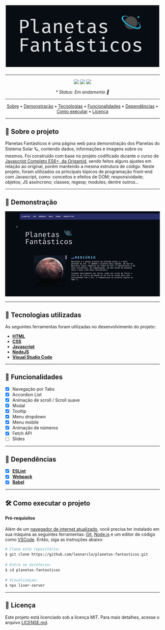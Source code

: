 <h1 align="center">
  <img src="./assets/.github/planetas-fantasticos-logo.png" width="500" alt="Planetas Fantásticos Logo">
</h1>

---

<p align="center">
  <img src="https://img.shields.io/github/repo-size/leonarclo/planetas-fantasticos">
  <img src="https://img.shields.io/github/last-commit/leonarclo/planetas-fantasticos">
  <img src="https://img.shields.io/github/license/leonarclo/planetas-fantasticos">
</p>

_<p align="center">* Status: Em andamento 🚧 </p>_

---

<p align="center">
 <a href="#sobre-o-projeto">Sobre</a> •
 <a href="#demonstração">Demonstração</a> • 
 <a href="#tecnologias-utilizadas">Tecnologias</a> • 
 <a href="#funcionalidades">Funcionalidades</a> • 
  <a href="#dependências">Dependências</a> • 
 <a href="#como-executar-o-projeto">Como executar</a> • 
 <a href="#licença">Licença</a> 
</p>

---

## 📑 Sobre o projeto
Planetas Fantásticos é uma página web para demonstração dos Planetas do Sistema Solar :ringed_planet:, contendo  dados, informações e imagens sobre os mesmos. Foi construído com base no projeto codificado durante o curso de [Javascript Completo ES6+, da Origamid](https://www.origamid.com/curso/javascript-completo-es6/), sendo feitos alguns ajustes em relação ao original, porém mantendo a mesma estrutura de código.
Neste projeto, foram utilizados os principais tópicos de programação front-end com Javascript, como: conceitos e efeitos de DOM; responsividade; objetos; JS assíncrono; classes; regexp; modules; dentre outros...

---

## 🎨 Demonstração

<div align="center">
  <img src="./assets/.github/planetas-fantasticos-demo-gif.gif" alt="Demonstração do layout">
</div>

---

## 🚀 Tecnologias utilizadas
As seguintes ferramentas foram utilizadas no desenvolvimento do projeto:
- [**HTML**](https://html.com/)
- [**CSS**](https://www.w3.org/Style/CSS/)
- [**Javascript**](javascript.com)
- [**NodeJS**](https://nodejs.org/en/)
- [**Visual Studio Code**](https://code.visualstudio.com/)

---

## 📌 Funcionalidades
- [x] Navegação por Tabs
- [x] Accordion List
- [x] Animação de scroll / Scroll suave
- [x] Modal
- [x] Tooltip
- [x] Menu dropdown
- [x] Menu mobile
- [x] Animação de números
- [x] Fetch API
- [ ] Slides

---

## 🧲 Dependências
- [x] **[ESLint](https://eslint.org/)**
- [x] **[Webpack](https://webpack.js.org/)**
- [x] **[Babel](https://babeljs.io/)**

---

## 🛠️ Como executar o projeto

#### Pré-requisitos

Além de um <u>navegador de internet atualizado</u>, você precisa ter instalado em sua máquina as seguintes ferramentas: [Git](https://git-scm.com), [Node.js](https://nodejs.org/en/) e um editor de código como [VSCode](https://code.visualstudio.com/). Então, siga as instruções abaixo:
``` bash
# Clone este repositório:
$ git clone https://github.com/leonarclo/planetas-fantasticos.git

# Entre no diretório:
$ cd planetas-fantasticos

# Visualizaçao:
$ npx liver-server

```
---

## 📝 Licença
Este projeto está licenciado sob a licença MIT. Para mais detalhes, acesse o arquivo [LICENSE.md](https://github.com/leonarclo/planetas-fantasticos/blob/main/LICENSE).

